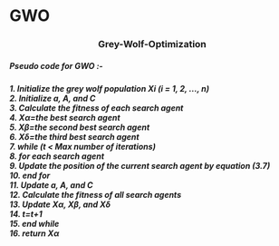 # GWO
<html>
<head>
<style>
h3 {text-align:center;}
p {text-align:center;}
</style>
</head>
<body>
<p><h3>Grey-Wolf-Optimization</h3>

<h5>Pseudo code for GWO :-<h5>
<b>
1. Initialize the grey wolf population Xi (i = 1, 2, ..., n)<br>
2. Initialize a, A, and C<br>
3. Calculate the fitness of each search agent<br>
4. Xα=the best search agent<br>
5. Xβ=the second best search agent<br>
6. Xδ=the third best search agent<br>
7. while (t < Max number of iterations)<br>
8. for each search agent<br>
9. Update the position of the current search agent by equation (3.7)<br>
10. end for<br>
11. Update a, A, and C<br>
12. Calculate the fitness of all search agents<br>
13. Update Xα, Xβ, and Xδ<br>
14. t=t+1<br>
15. end while<br>
16. return Xα<br>
</h5>             
</p>
</body>
</html>
